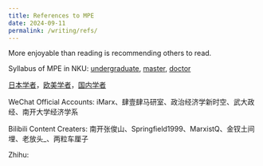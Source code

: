 ```yaml
---
title: References to MPE
date: 2024-09-11
permalink: /writing/refs/
---
```


More enjoyable than reading is recommending others to read.

Syllabus of MPE in NKU: [undergraduate](http://xishanyu2.github.io/files/MPE_syllabus_undergraduate.pdf), [master](http://xishanyu2.github.io/files/MPE_syllabus_master.pdf), [doctor](http://xishanyu2.github.io/files/MPE_syllabus_doctor.pdf)

[日本学者](https://xishanyu2.github.io/writing/refs/jp)，[欧美学者](https://xishanyu2.github.io/writing/refs/ea)，[国内学者](https://xishanyu2.github.io/writing/refs/cn)

WeChat Official Accounts: iMarx、肆壹肆马研室、政治经济学新时空、武大政经、南开大学经济学系

Bilibili Content Creaters: 南开张俊山、Springfield1999、MarxistQ、金钗土间埋、老放头_、两粒车厘子

Zhihu: 

